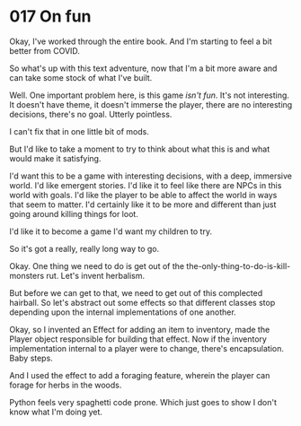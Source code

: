 # 017 On fun

Okay, I've worked through the entire book.
And I'm starting to feel a bit better from COVID.

So what's up with this text adventure,
now that I'm a bit more aware and can take some stock of what I've built.

Well. One important problem here, is this game *isn't fun*.
It's not interesting. It doesn't have theme, it doesn't immerse the player,
there are no interesting decisions, there's no goal. Utterly pointless.

I can't fix that in one little bit of mods.

But I'd like to take a moment to try to think about what this is and
what would make it satisfying.

I'd want this to be a game with interesting decisions,
with a deep, immersive world. I'd like emergent stories. I'd like it to
feel like there are NPCs in this world with goals. I'd like the player
to be able to affect the world in ways that seem to matter. I'd certainly
like it to be more and different than just going around killing things
for loot.

I'd like it to become a game I'd want my children to try.

So it's got a really, really long way to go.

Okay. One thing we need to do is get out of the
the-only-thing-to-do-is-kill-monsters rut. Let's invent herbalism.

But before we can get to that, we need to get out of this complected hairball.
So let's abstract out some effects
so that different classes stop depending upon the internal implementations of one another.

Okay, so I invented an Effect for adding an item to inventory,
made the Player object responsible for building that effect.
Now if the inventory implementation internal to a player were to change,
there's encapsulation. Baby steps.

And I used the effect to add a foraging feature,
wherein the player can forage for herbs in the woods.

Python feels very spaghetti code prone. Which just goes to show I don't know what I'm doing yet.

